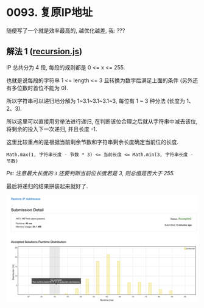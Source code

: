 # 0093. 复原IP地址

随便写了一个就是效率最高的, 越优化越差, 我: ???

## 解法 1 ([recursion.js](./recursion.js))

IP 总共分为 4 段, 每段的规则都是 0 <= x <= 255.

也就是说每段的字符串 1 <= length <= 3 且转换为数字后满足上面的条件 (另外还有多位数时首位不能为 0).

所以字符串可以递归地分解为 1~3.1~3.1~3.1~3, 每位有 1 ~ 3 种分法 (长度为 1、2、3).

所以这里可以直接用穷举法进行递归, 在判断该位合理之后就从字符串中减去该位, 将剩余的投入下一次递归, 并且长度 -1.

这里比较重点的是根据当前剩余节数和字符串剩余长度确定当前位的长度.

```
Math.max(1, 字符串长度 - 节数 * 3) <= 当前长度 <= Math.min(3, 字符串长度 - 节数)
```

_Ps: 注意最大长度的 `3` 还要判断当前位长度若是 3, 则总值是否大于 255._

最后将递归的结果拼装起来就好了.

![成绩](./assets/recursion.png)
